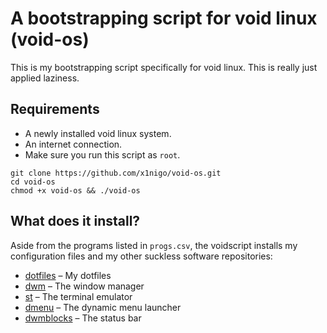 # A bootstrapping script for void linux (void-os)

This is my bootstrapping script specifically for void linux. This is really just applied laziness.

## Requirements

- A newly installed void linux system.
- An internet connection.
- Make sure you run this script as `root`.

```
git clone https://github.com/x1nigo/void-os.git
cd void-os
chmod +x void-os && ./void-os
```
## What does it install?
Aside from the programs listed in `progs.csv`, the voidscript installs my configuration files and my other suckless software repositories:
- [dotfiles](https://github.com/x1nigo/dotfiles) &ndash; My dotfiles
- [dwm](https://github.com/x1nigo/dwm) &ndash; The window manager
- [st](https://github.com/x1nigo/st) &ndash; The terminal emulator
- [dmenu](https://github.com/x1nigo/dmenu) &ndash; The dynamic menu launcher
- [dwmblocks](https://github.com/x1nigo/dwmblocks) &ndash; The status bar
